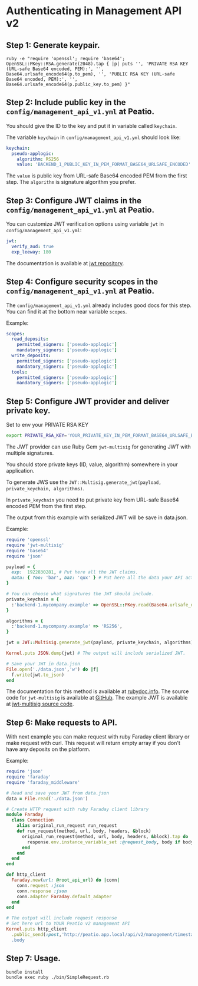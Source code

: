 # Authenticating in Management API v2

## Step 1: Generate keypair.

`ruby -e "require 'openssl'; require 'base64'; OpenSSL::PKey::RSA.generate(2048).tap { |p| puts '', 'PRIVATE RSA KEY (URL-safe Base64 encoded, PEM):', '', Base64.urlsafe_encode64(p.to_pem), '', 'PUBLIC RSA KEY (URL-safe Base64 encoded, PEM):', '', Base64.urlsafe_encode64(p.public_key.to_pem) }"`

## Step 2: Include public key in the `config/management_api_v1.yml` at Peatio.

You should give the ID to the key and put it in variable called `keychain`.

The variable `keychain` in `config/management_api_v1.yml` should look like:

```yml
keychain:
  pseudo-applogic:
    algorithm: RS256
    value: 'BACKEND_1_PUBLIC_KEY_IN_PEM_FORMAT_BASE64_URLSAFE_ENCODED'  

```

The `value` is public key from URL-safe Base64 encoded PEM from the first step.
The `algorithm` is signature algorithm you prefer.

## Step 3: Configure JWT claims in the `config/management_api_v1.yml` at Peatio.

You can customize JWT verification options using variable `jwt` in `config/management_api_v1.yml`:

```yml
jwt:
  verify_aud: true
  exp_leeway: 180
```

The documentation is available at [jwt repository](https://github.com/jwt/ruby-jwt#support-for-reserved-claim-names).

## Step 4: Configure security scopes in the `config/management_api_v1.yml` at Peatio.

The `config/management_api_v1.yml` already includes good docs for this step. You can find it at the bottom near variable `scopes`.

Example:

```yml
scopes:
  read_deposits:
    permitted_signers: ['pseudo-applogic']
    mandatory_signers: ['pseudo-applogic']
  write_deposits:
    permitted_signers: ['pseudo-applogic']
    mandatory_signers: ['pseudo-applogic']
  tools:
    permitted_signers: ['pseudo-applogic']
    mandatory_signers: ['pseudo-applogic']
```



## Step 5: Configure JWT provider and deliver private key.

Set to env your PRIVATE RSA KEY

```bash
export PRIVATE_RSA_KEY='YOUR_PRIVATE_KEY_IN_PEM_FORMAT_BASE64_URLSAFE_ENCODED' 
```

The JWT provider can use Ruby Gem `jwt-multisig` for generating JWT with multiple signatures.

You should store private keys (ID, value, algorithm) somewhere in your application.

To generate JWS use the `JWT::Multisig.generate_jwt(payload, private_keychain, algorithms)`.

In `private_keychain` you need to put private key from URL-safe Base64 encoded PEM from the first step.

The output from this example with serialized JWT will be save in data.json.

Example:

```ruby
require 'openssl'
require 'jwt-multisig'
require 'base64'
require 'json'

payload = { 
  exp:  1922830281, # Put here all the JWT claims.
  data: { foo: 'bar', baz: 'qux' } # Put here all the data your API action expects.
}

# You can choose what signatures the JWT should include.
private_keychain = {
  :'backend-1.mycompany.example' => OpenSSL::PKey.read(Base64.urlsafe_decode64('ENV['PRIVATE_RSA_KEY']')),
}

algorithms = {
  :'backend-1.mycompany.example' => 'RS256',
}

jwt = JWT::Multisig.generate_jwt(payload, private_keychain, algorithms)

Kernel.puts JSON.dump(jwt) # The output will include serialized JWT.

# Save your JWT in data.json
File.open('./data.json','w') do |f|
  f.write(jwt.to_json)
end
```

The documentation for this method is available at [rubydoc.info](http://www.rubydoc.info/gems/jwt-multisig/JWT/Multisig#generate_jwt-class_method).
The source code for `jwt-multisig` is available at [GitHub](https://github.com/rubykube/jwt-multisig).
The example JWT is available at [jwt-multisig source code](https://github.com/rubykube/jwt-multisig/blob/master/lib/jwt-multisig.rb#L25).

## Step 6: Make requests to API.

With next example you can make request with ruby Faraday client library or make request with curl. This request will return empty array if you don't have any deposits on the platform.

Example:

```ruby
require 'json'
require 'faraday'
require 'faraday_middleware'

# Read and save your JWT from data.json
data = File.read('./data.json')

# Create HTTP request with ruby Faraday client library 
module Faraday
  class Connection
    alias original_run_request run_request
    def run_request(method, url, body, headers, &block)
      original_run_request(method, url, body, headers, &block).tap do |response|
        response.env.instance_variable_set :@request_body, body if body
      end
    end
  end
end

def http_client
  Faraday.new(url: @root_api_url) do |conn|
    conn.request :json
    conn.response :json
    conn.adapter Faraday.default_adapter
  end
end

# The output will include request response
# Set here url to YOUR Peatio v2 management API
Kernel.puts http_client
  .public_send(:post,'http://peatio.app.local/api/v2/management/timestamp, data)
  .body
```

## Step 7: Usage.

```bash
bundle install
bundle exec ruby ./bin/SimpleRequest.rb
```

